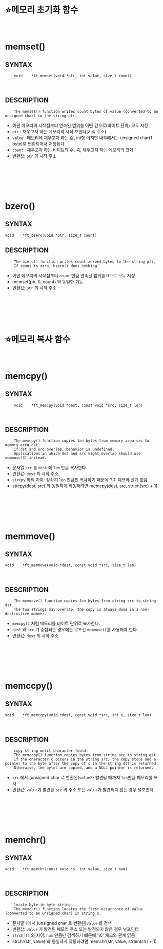 ⭐메모리 초기화 함수
==============

</br>

memset()
===================

SYNTAX
------
        void	*ft_memset(void *ptr, int value, size_t count)
</br>

DESCRIPTION
-----------
        The memset() function writes count bytes of value (converted to an unsigned char) to the string ptr.

* 어떤 메모리의 시작점부터 연속된 범위를 어떤 값으로(바이트 단위) 모두 지정
* `ptr` : 채우고자 하는 메모리의 시작 포인터(시작 주소)
* `value` : 메모리에 채우고자 하는 값, int형 이지만 내부에서는 unsigned char(1 byte)로 변환되어서 저장된다.
* `count` : 채우고자 하는 바이트의 수. 즉, 채우고자 하는 메모리의 크기
* 반환값: `ptr` 의 시작 주소
</br>
</br>
</br>
</br>
</br>

bzero()
================

SYNTAX
------
    void	*ft_bzero(void *ptr, size_t count)

DESCRIPTION
-----------
        The bzero() function writes count zeroed bytes to the string ptr.
        If count is zero, bzero() does nothing.

* 어떤 메모리의 시작점부터 `count` 만큼 연속된 범위를 0으로 모두 지정
* memset(ptr, 0, count) 와 동일한 기능
* 반환값: `ptr` 의 시작 주소

</br>
</br>
</br>
</br>
</br>

⭐메모리 복사 함수
==============

</br>

memcpy()
===================

SYNTAX
------
        void	*ft_memcpy(void *dest, const void *src, size_t len)
</br>

DESCRIPTION
-----------
        The memcpy() function copies len bytes from memory area src to memory area dst.
        If dst and src overlap, behavior is undefined.
        Applications in which dst and src might overlap should use memmove(3) instead.

* 문자열 `src` 를 `dest` 에 `len` 만큼 복사한다. 
* 반환값: `dest` 의 시작 주소
* `strcpy` 와의 차이: 정확히 `len` 만큼만 복사하기 때문에 '\0' 체크와 관계 없음
* strcpy(dest, src) 와 동일하게 작동하려면 memcpy(dest, src, strlen(src) + 1)
</br>
</br>
</br>
</br>
</br>

memmove()
================

SYNTAX
------
    void	*ft_memmove(void *dest, const void *src, size_t len)
</br>

DESCRIPTION
-----------
        The memmove() function copies len bytes from string src to string dst.
        The two strings may overlap; the copy is always done in a non-destructive manner.

* `memcpy()` 처럼 메모리를 바이트 단위로 복사한다.
* `dest` 와 `src` 가 중첩되는 경우에는 무조건 `memmove()`를 사용해야 한다.
* 반환값: `dest` 의 시작 주소

</br>
</br>
</br>
</br>
</br>

memccpy()
================

SYNTAX
------
    void	*ft_memccpy(void *dest, const void *src, int c, size_t len)
</br>

DESCRIPTION
-----------
        copy string until character found
        The memccpy() function copies bytes from string src to string dst.
        If the character c occurs in the string src, the copy stops and a pointer to the byte after the copy of c in the string dst is returned.
        Otherwise, len bytes are copied, and a NULL pointer is returned.

* `src` 에서 (unsigned char 로 변환된)`value`가 발견될 때까지 `len`만큼 메모리를 복사
* 반환값: `value`가 발견된 `src` 의 주소 또는 `value`가 발견되지 않는 경우 널포인터

</br>
</br>
</br>
</br>
</br>

memchr()
================

SYNTAX
------
    void	*ft_memchr(const void *s, int value, size_t num)
</br>

DESCRIPTION
-----------
        locate byte in byte string
        The memchr() function locates the first occurrence of value (converted to an unsigned char) in string s.

* 문자열 `s`에서 (unsigned char 로 변환된)`value` 를 검색
* 반환값: `value` 가 발견된 메모리 주소 또는 발견되지 않은 경우 널포인터
* `strchr()` 와 차이: `num` 만큼만 검색하기 떄문에 '\0' 체크와 관계 없음
* strchr(str, value) 와 동일하게 작동하려면 memchr(str, value, strlen(str) + 1)


